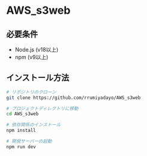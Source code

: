 # AWS_s3web

## 必要条件

- Node.js (v18以上)
- npm (v9以上)

## インストール方法

```bash
# リポジトリのクローン
git clone https://github.com/rrumiyadayo/AWS_s3web

# プロジェクトディレクトリに移動
cd AWS_s3web

# 依存関係のインストール
npm install

# 開発サーバーの起動
npm run dev
```

